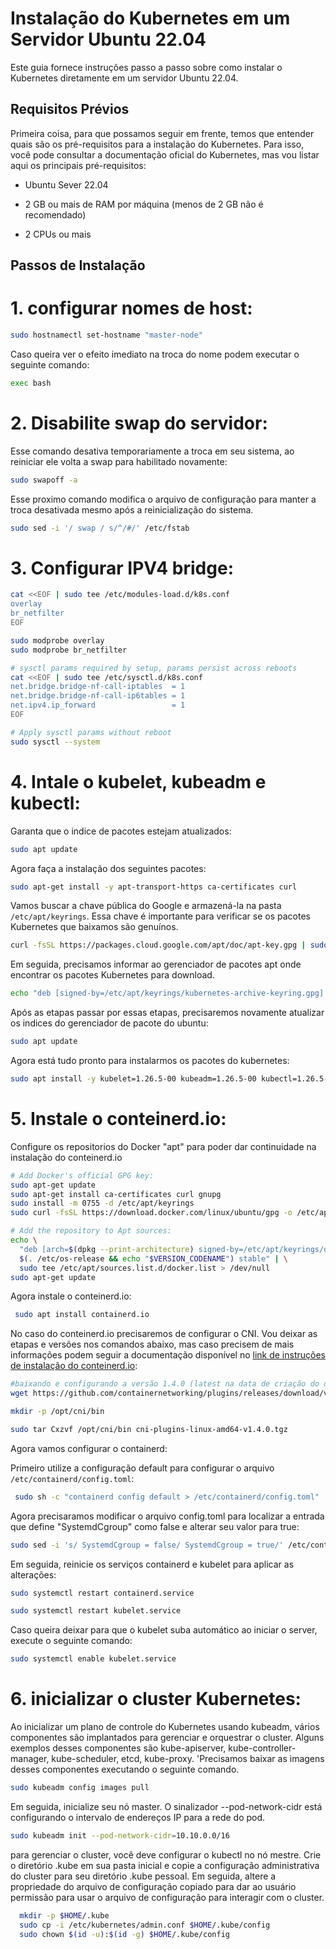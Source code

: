 # Instalação do Kubernetes em um Servidor Ubuntu 22.04

Este guia fornece instruções passo a passo sobre como instalar o Kubernetes diretamente em um servidor Ubuntu 22.04.

## Requisitos Prévios

Primeira coisa, para que possamos seguir em frente, temos que entender quais são os pré-requisitos para a instalação do Kubernetes. Para isso, você pode consultar a documentação oficial do Kubernetes, mas vou listar aqui os principais pré-requisitos:

- Ubuntu Sever 22.04

- 2 GB ou mais de RAM por máquina (menos de 2 GB não é recomendado)

- 2 CPUs ou mais

## Passos de Instalação

# **1. configurar nomes de host:**
```bash
sudo hostnamectl set-hostname "master-node"
```
Caso queira ver o efeito imediato na troca do nome podem executar o seguinte comando:

```bash
exec bash
```
# **2. Disabilite swap do servidor:**

Esse comando desativa temporariamente a troca em seu sistema, ao reiniciar ele volta a swap para habilitado novamente:

```bash
sudo swapoff -a
```
Esse proximo comando modifica o arquivo de configuração para manter a troca desativada mesmo após a reinicialização do sistema.
```bash
sudo sed -i '/ swap / s/^/#/' /etc/fstab
```
# **3. Configurar IPV4 bridge:**

```bash
cat <<EOF | sudo tee /etc/modules-load.d/k8s.conf
overlay
br_netfilter
EOF

sudo modprobe overlay
sudo modprobe br_netfilter

# sysctl params required by setup, params persist across reboots
cat <<EOF | sudo tee /etc/sysctl.d/k8s.conf
net.bridge.bridge-nf-call-iptables  = 1
net.bridge.bridge-nf-call-ip6tables = 1
net.ipv4.ip_forward                 = 1
EOF

# Apply sysctl params without reboot
sudo sysctl --system

```

# **4. Intale o kubelet, kubeadm e kubectl:**

Garanta que o indice de pacotes estejam atualizados:
```bash
sudo apt update
```
Agora faça a instalação dos seguintes pacotes:

```bash
sudo apt-get install -y apt-transport-https ca-certificates curl
```

Vamos buscar a chave pública do Google e armazená-la na pasta `/etc/apt/keyrings`. Essa chave é importante para verificar se os pacotes Kubernetes que baixamos são genuínos.

```bash
curl -fsSL https://packages.cloud.google.com/apt/doc/apt-key.gpg | sudo gpg --dearmor -o /etc/apt/keyrings/kubernetes-archive-keyring.gpg
```

Em seguida, precisamos informar ao gerenciador de pacotes apt onde encontrar os pacotes Kubernetes para download.

```bash
echo "deb [signed-by=/etc/apt/keyrings/kubernetes-archive-keyring.gpg] https://apt.kubernetes.io/ kubernetes-xenial main" | sudo tee /etc/apt/sources.list.d/kubernetes.list
```

Após as etapas passar por essas etapas, precisaremos novamente atualizar os indices do gerenciador de pacote do ubuntu:
```bash
sudo apt update
```

Agora está tudo pronto para instalarmos os pacotes do kubernetes:
```bash
sudo apt install -y kubelet=1.26.5-00 kubeadm=1.26.5-00 kubectl=1.26.5-00
```

# **5. Instale o conteinerd.io:**

Configure os repositorios do Docker "apt" para poder dar continuidade na instalação do conteinerd.io

```bash
# Add Docker's official GPG key:
sudo apt-get update
sudo apt-get install ca-certificates curl gnupg
sudo install -m 0755 -d /etc/apt/keyrings
sudo curl -fsSL https://download.docker.com/linux/ubuntu/gpg -o /etc/apt/keyrings/docker.asc

# Add the repository to Apt sources:
echo \
  "deb [arch=$(dpkg --print-architecture) signed-by=/etc/apt/keyrings/docker.asc] https://download.docker.com/linux/ubuntu \
  $(. /etc/os-release && echo "$VERSION_CODENAME") stable" | \
  sudo tee /etc/apt/sources.list.d/docker.list > /dev/null
sudo apt-get update
```

Agora instale o conteinerd.io:

```bash
 sudo apt install containerd.io
```
No caso do conteinerd.io precisaremos de configurar o CNI. Vou deixar as etapas e versões nos comandos abaixo, mas caso precisem de mais informações podem seguir a documentação disponível no [link de instruções de instalação do conteinerd.io](https://github.com/containerd/containerd/blob/main/docs/getting-started.md):

```bash
#baixando e configurando a versão 1.4.0 (latest na data de criação do documento)
wget https://github.com/containernetworking/plugins/releases/download/v1.4.0/cni-plugins-linux-amd64-v1.4.0.tgz

mkdir -p /opt/cni/bin

sudo tar Cxzvf /opt/cni/bin cni-plugins-linux-amd64-v1.4.0.tgz

```

Agora vamos configurar o containerd:

Primeiro utilize a configuração default para configurar o arquivo `/etc/containerd/config.toml`:

```bash
 sudo sh -c "containerd config default > /etc/containerd/config.toml"
```
Agora precisaramos modificar o arquivo config.toml para localizar a entrada que define "SystemdCgroup" como false e alterar seu valor para true:
```bash
sudo sed -i 's/ SystemdCgroup = false/ SystemdCgroup = true/' /etc/containerd/config.toml
```

Em seguida, reinicie os serviços containerd e kubelet para aplicar as alterações:

```bash
sudo systemctl restart containerd.service 
```

```bash
sudo systemctl restart kubelet.service
```

Caso queira deixar para que o kubelet suba automático ao iniciar o server, execute o seguinte comando:
```bash
sudo systemctl enable kubelet.service
```
# **6. inicializar o cluster Kubernetes:**

Ao inicializar um plano de controle do Kubernetes usando kubeadm, vários componentes são implantados para gerenciar e orquestrar o cluster. Alguns exemplos desses componentes são kube-apiserver, kube-controller-manager, kube-scheduler, etcd, kube-proxy. 'Precisamos baixar as imagens desses componentes executando o seguinte comando.

```bash
sudo kubeadm config images pull
```
Em seguida, inicialize seu nó master. O sinalizador --pod-network-cidr está configurando o intervalo de endereços IP para a rede do pod.

```bash
sudo kubeadm init --pod-network-cidr=10.10.0.0/16
```

para gerenciar o cluster, você deve configurar o kubectl no nó mestre. Crie o diretório .kube em sua pasta inicial e copie a configuração administrativa do cluster para seu diretório .kube pessoal. Em seguida, altere a propriedade do arquivo de configuração copiado para dar ao usuário permissão para usar o arquivo de configuração para interagir com o cluster.



```bash
  mkdir -p $HOME/.kube
  sudo cp -i /etc/kubernetes/admin.conf $HOME/.kube/config
  sudo chown $(id -u):$(id -g) $HOME/.kube/config
```
